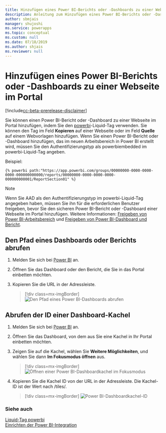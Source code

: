 ```yaml
---
title: Hinzufügen eines Power BI-Berichts oder -Dashboards zu einer Webseite im Portal | Microsoft-Dokumentation
description: Anleitung zum Hinzufügen eines Power BI-Berichts oder -Dashboards zu einer Webseite im Portal.
author: sbmjais
manager: shujoshi
ms.service: powerapps
ms.topic: conceptual
ms.custom: null
ms.date: 07/18/2019
ms.author: shjais
ms.reviewer: null
---
```



# <a name="add-a-power-bi-report-or-dashboard-to-a-web-page-in-portal"></a>Hinzufügen eines Power BI-Berichts oder -Dashboards zu einer Webseite im Portal

[!include[cc-beta-prerelease-disclaimer](../../../includes/cc-beta-prerelease-disclaimer.md)]

Sie können einen Power BI-Bericht oder -Dashboard zu einer Webseite im Portal hinzufügen, indem Sie den [powerbi](../liquid/portals-entity-tags.md#powerbi)-Liquid-Tag verwenden. Sie können den Tag im Feld **Kopieren** auf einer Webseite oder im Feld **Quelle** auf einem Webvorlagen hinzufügen. Wenn Sie einen Power BI-Bericht oder -Dashboard hinzufügen, das im neuen Arbeitsbereich in Power BI erstellt wird, müssen Sie den Authentifizierungstyp als powerbiembedded im powerbi-Liquid-Tag angeben.

Beispiel: 

```
{% powerbi path:"https://app.powerbi.com/groups/00000000-0000-0000-0000-000000000000/reports/00000000-0000-0000-0000-000000000001/ReportSection01" %}
```

> [!NOTE]
> Wenn Sie AAD als den Authentifizierungstyp im powerbi-Liquid-Tag angegeben haben, müssen Sie ihn für die erforderlichen Benutzer freigeben, bevor Sie den sicheren Power BI-Bericht oder -Dashboard einer Webseite im Portal hinzufügen. Weitere Informationen: [Freigeben von Power BI-Arbeitsbereich](https://docs.microsoft.com/en-us/power-bi/service-how-to-collaborate-distribute-dashboards-reports#collaborate-with-coworkers-in-an-app-workspace) und [Freigeben von Power BI-Dashboard und Bericht](https://docs.microsoft.com/en-us/power-bi/service-share-dashboards).

## <a name="get-the-path-of-a-dashboard-or-report"></a>Den Pfad eines Dashboards oder Berichts abrufen

1.  Melden Sie sich bei [Power BI](https://powerbi.microsoft.com/) an.

2.  Öffnen Sie das Dashboard oder den Bericht, die Sie in das Portal einbetten möchten.

3.  Kopieren Sie die URL in der Adressleiste.

    > [!div class=mx-imgBorder]
    > ![Den Pfad eines Power BI-Dashboards abrufen](../media/powerbi-dashboard-url.png "Den Pfad eines Power BI-Dashboards abrufen")

## <a name="get-the-id-of-a-dashboard-tile"></a>Abrufen der ID einer Dashboard-Kachel

1.  Melden Sie sich bei [Power BI](https://powerbi.microsoft.com/) an.

2.  Öffnen Sie das Dashboard, von dem aus Sie eine Kachel in Ihr Portal einbetten möchten.

3.  Zeigen Sie auf die Kachel, wählen Sie **Weitere Möglichkeiten**, und wählen Sie dann **Im Fokusmodus öffnen** aus.

    > [!div class=mx-imgBorder]
    > ![Öffnen einer Power BI-Dashboardkachel im Fokusmodus](../media/powerbi-dashboard-tile-focus.png "Öffnen einer Power BI-Dashboardkachel im Fokusmodus")

4.  Kopieren Sie die Kachel ID von der URL in der Adressleiste. Die Kachel-ID ist der Wert nach /tiles/.

    > [!div class=mx-imgBorder]
    > ![Power BI-Dashboardkachel-ID](../media/powerbi-dashboard-tile-id.png "Power BI-Dashboardkachel-ID")


### <a name="see-also"></a>Siehe auch

[Liquid-Tag powerbi](../liquid/portals-entity-tags.md#powerbi)<br> 
[Einrichten der Power BI-Integration](set-up-power-bi-integration.md)
